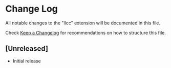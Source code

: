 # Change Log

All notable changes to the "llcc" extension will be documented in this file.

Check [Keep a Changelog](http://keepachangelog.com/) for recommendations on how to structure this file.

## [Unreleased]

- Initial release